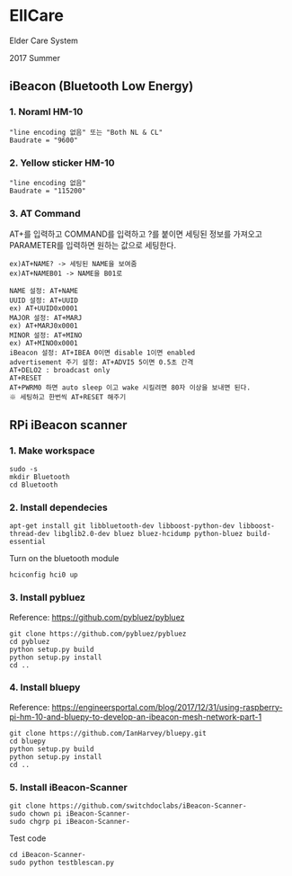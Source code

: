 # EllCare
Elder Care System

2017 Summer
## iBeacon (Bluetooth Low Energy)
### 1. Noraml HM-10
```
"line encoding 없음" 또는 "Both NL & CL"
Baudrate = "9600"
```
### 2. Yellow sticker HM-10
```
"line encoding 없음"
Baudrate = "115200"
```
### 3. AT Command

AT+를 입력하고 COMMAND를 입력하고 ?를 붙이면 세팅된 정보를 가져오고 PARAMETER를 입력하면 원하는 값으로 세팅한다.
```
ex)AT+NAME? -> 세팅된 NAME을 보여줌
ex)AT+NAMEB01 -> NAME을 B01로 
```
```
NAME 설정: AT+NAME
UUID 설정: AT+UUID
ex) AT+UUID0x0001
MAJOR 설정: AT+MARJ
ex) AT+MARJ0x0001
MINOR 설정: AT+MINO
ex) AT+MINO0x0001
iBeacon 설정: AT+IBEA 0이면 disable 1이면 enabled
advertisement 주기 설정: AT+ADVI5 5이면 0.5초 간격
AT+DELO2 : broadcast only
AT+RESET
AT+PWRM0 하면 auto sleep 이고 wake 시킬려면 80자 이상을 보내면 된다.
※ 세팅하고 한번씩 AT+RESET 해주기
```
## RPi iBeacon scanner
### 1. Make workspace
```
sudo -s
mkdir Bluetooth
cd Bluetooth
```
### 2. Install dependecies
```
apt-get install git libbluetooth-dev libboost-python-dev libboost-thread-dev libglib2.0-dev bluez bluez-hcidump python-bluez build-essential
```
Turn on the bluetooth module
```
hciconfig hci0 up
```
### 3. Install pybluez
Reference: https://github.com/pybluez/pybluez
```
git clone https://github.com/pybluez/pybluez
cd pybluez
python setup.py build
python setup.py install
cd ..
```
### 4. Install bluepy
Reference: https://engineersportal.com/blog/2017/12/31/using-raspberry-pi-hm-10-and-bluepy-to-develop-an-ibeacon-mesh-network-part-1
```
git clone https://github.com/IanHarvey/bluepy.git
cd bluepy
python setup.py build
python setup.py install
cd ..
```
### 5. Install iBeacon-Scanner
```
git clone https://github.com/switchdoclabs/iBeacon-Scanner-
sudo chown pi iBeacon-Scanner-
sudo chgrp pi iBeacon-Scanner-
```
Test code
```
cd iBeacon-Scanner-
sudo python testblescan.py
```

